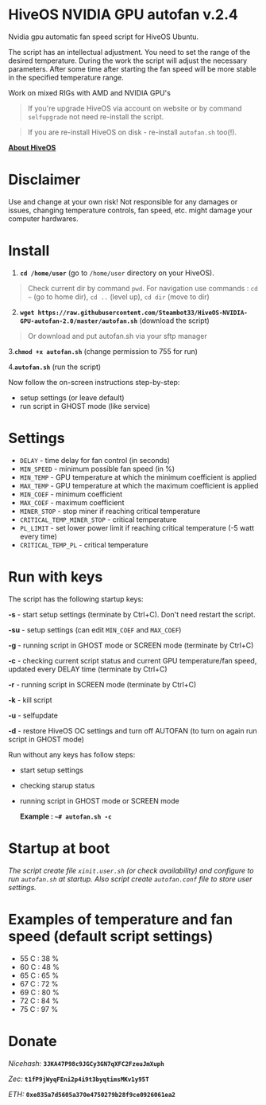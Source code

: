 # HiveOS NVIDIA GPU autofan v.2.4
Nvidia gpu automatic fan speed script for HiveOS Ubuntu. 

The script has an intellectual adjustment. You need to set the range of the desired temperature. During the work the script will adjust the necessary parameters. After some time after starting the fan speed will be more stable in the specified temperature range.
	
Work on mixed RIGs with AMD and NVIDIA GPU's

>If you're upgrade HiveOS via account on website or by command ```selfupgrade``` not need re-install the script.

>If you are re-install HiveOS on disk - re-install ```autofan.sh``` too(!).

[**About HiveОS**](https://goo.gl/qXNH54)

# Disclaimer
Use and change at your own risk! Not responsible for any damages or issues, changing temperature controls, fan speed, etc. might damage your computer hardwares.

# Install
1. **```cd /home/user```** (go to ```/home/user``` directory on your HiveOS).
>Check current dir by command ```pwd```. For navigation use commands : ```cd ~``` (go to home dir),  ```cd ..``` (level up), ```cd dir``` (move to dir)
2. **```wget https://raw.githubusercontent.com/Steambot33/HiveOS-NVIDIA-GPU-autofan-2.0/master/autofan.sh```** (download the script)
>Or download and put autofan.sh via your sftp manager

3.**```chmod +x autofan.sh```** (change permission to 755 for run)

4.**```autofan.sh```** (run the script)


Now follow the on-screen instructions step-by-step:
- setup settings (or leave default)
- run script in GHOST mode (like service)

# Settings
 - ```DELAY``` - time delay for fan control (in seconds)
 - ```MIN_SPEED``` - minimum possible fan speed (in %)
 - ```MIN_TEMP``` - GPU temperature at which the minimum coefficient is applied
 - ```MAX_TEMP``` - GPU temperature at which the maximum coefficient is applied
 - ```MIN_COEF``` - minimum coefficient
 - ```MAX_COEF``` - maximum coefficient
 - ```MINER_STOP``` - stop miner if reaching critical temperature
 - ```CRITICAL_TEMP_MINER_STOP``` - critical temperature
 - ```PL_LIMIT``` - set lower power limit if reaching critical temperature (-5 watt every time)
 - ```CRITICAL_TEMP_PL``` - critical temperature


# Run with keys
The script has the following startup keys:

**-s** 		- start setup settings (terminate by Ctrl+C). Don't need restart the script.

**-su**		- setup settings (can edit ```MIN_COEF``` and ```MAX_COEF```)

**-g** 		- running script in GHOST mode or SCREEN mode (terminate by Ctrl+C)

**-c** 		- checking current script status and current GPU temperature/fan speed, updated every DELAY time (terminate by Ctrl+C)

**-r** 		- running script in SCREEN mode (terminate by Ctrl+C)

**-k** 		- kill script

**-u**		- selfupdate

**-d**		- restore HiveOS OC settings and turn off AUTOFAN (to turn on again run script in GHOST mode)

  Run without any keys has follow steps: 
  - start setup settings
  - checking starup status
  - running script in GHOST mode or SCREEN mode
	
	**Example : ```~# autofan.sh -c```**
	
# Startup at boot
*The script create file ```xinit.user.sh``` (or check availability) and configure to run ```autofan.sh``` at startup.
Also script create ```autofan.conf``` file to store user settings.*

# Examples of temperature and fan speed (default script settings)
- 55 C : 38 %
- 60 C : 48 %
- 65 C : 65 %
- 67 C : 72 %
- 69 C : 80 %
- 72 C : 84 %
- 75 C : 97 %

# Donate

*Nicehash:* **```3JKA47P98c9JGCy3GN7qXFC2FzeuJmXuph```**

*Zec:* **```t1fP9jWyqFEni2p4i9t3byqtimsMKv1y95T```**

*ETH:* **```0xe835a7d5605a370e4750279b28f9ce0926061ea2```**

	
